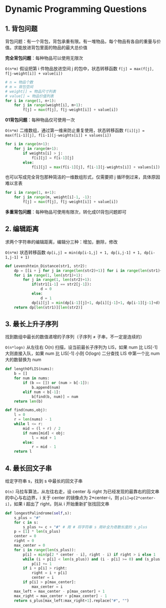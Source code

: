 # Dynamic Programming Questions

## 1. 背包问题

背包问题：有一个背包，背包承重有限。有一堆物品，每个物品有各自的重量与价值。求能放进背包里面的物品的最大总价值

**完全背包问题**：每种物品可以使用无限次

`O(n*m)` 假设把第 i 件物品放进空间 j 的包中，状态转移函数 `f[j] = max(f[j], f[j-weight[i]] + value[i])`

```python
# n = 物品个数
# m = 背包空间
# weight[] = 物品尺寸列表
# value[] = 物品价值列表
for i in range(1, n+1):
    for j in range(weight[i], m+1):
        f[j] = max(f[j], f[j-weight[i]] + value[i])
```

**01背包问题**：每种物品仅可使用一次

`O(n*m)` 二维数组，通过第一维来防止重复使用，状态转移函数 `f[i][j] = max(f[i-1][j], f[i-1][j-weights[i]] + values[i])`

```python
for i in range(n+1):
    for j in range(m+1):
        if weights[i] > j:
            f[i][j] = f[i-1][j]
        else:
            f[i][j] = max(f[i-1][j], f[i-1][j-weights[i]] + values[i])
```

也可以写成完全背包那种简洁的一维数组形式，仅需要把 j 循环倒过来，具体原因难以言表

```python
for i in range(1, n+1):
    for j in range(m, weight[i]-1, -1):
        f[j] = max(f[j], f[j-weight[i]] + value[i])
```

**多重背包问题**：每种物品可使用有限次，转化成01背包问题即可

## 2. 编辑距离

求两个字符串的编辑距离，编辑分三种：增加，删除，修改

`O(n*m)` 状态转移函数 `dp[i,j] = min(dp[i-1,j] + 1, dp[i,j-1] + 1, dp[i-1,j-1] + 1)`

```python
def Levenshtein_Distance(str1, str2):
    dp = [[i + j for j in range(len(str2)+1)] for i in range(len(str1)+1)]
    for i in range(1, len(str1)+1):
        for j in range(1, len(str2)+1):
            if(str1[i-1] == str2[j-1]):
                d = 0
            else:
                d = 1
            dp[i][j] = min(dp[i-1][j]+1, dp[i][j-1]+1, dp[i-1][j-1]+d)
    return dp[len(str1)][len(str2)]
```

## 3. 最长上升子序列

找到数组中最长的数值递增的子序列（子序列 ≠ 子串，不一定是连续的）

`O(n*logn)` 从左往右 O(n) 扫描，设当前最长子序列为 LIS，如果 num 比 LIS[-1] 大则直接入队，如果 num 比 LIS[-1] 小则 O(logn) 二分查找 LIS 中第一个比 num 大的数替换为 num

```python
def lengthOfLIS(nums):
    b = []
    for num in nums:
        if (b == []) or (num > b[-1]):
            b.append(num)
        elif num < b[-1]:
            b[find(b, num)] = num
    return len(b)

def find(nums,obj):
    l = 0
    r = len(nums) - 1
    while l <= r:
        mid = (l + r) / 2
        if nums[mid] < obj:
            l = mid + 1
        else:
            r = mid - 1
    return l
```

## 4. 最长回文子串

给定字符串 s，找到 s 中最长的回文子串

`O(n)` 马拉车算法，从左往右走，设 center 与 right 为已经发现的最靠右的回文串的中心与右边界，i 关于 center 的镜像点为 2\*center-i，则 `p[i]=p[2*center-i]`，如果 i 超出了 right，则从 i 开始重新扩张找回文串

```python
def longestPalindrome(self,s):
    s_plus = "#"
    for c in s:
        s_plus += c + "#" # 用 # 将字符串 s 用补全为奇数长度的 s_plus
    p = [1] * len(s_plus)
    center = 0
    right = 0
    max_center = 0
    for i in range(len(s_plus)):
        p[i] = min(p[2 * center - i], right - i) if right > i else 1
        while (i + p[i] < len(s_plus)) and (i - p[i] >= 0) and (s_plus[i + p[i]] == s_plus[i - p[i]]):
            p[i] += 1
        if i + p[i] > right:
            right = i + p[i]
            center = i
        if p[i] > p[max_center]:
            max_center = i
    max_left = max_center - p[max_center] + 1
    max_right = max_center + p[max_center] - 1
    return s_plus[max_left:max_right+1].replace("#", "")
```

